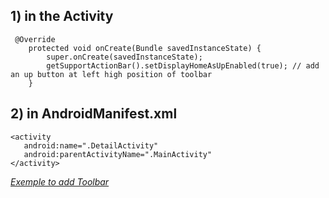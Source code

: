 ## 1) in the Activity
```
 @Override
    protected void onCreate(Bundle savedInstanceState) {
        super.onCreate(savedInstanceState);
        getSupportActionBar().setDisplayHomeAsUpEnabled(true); // add an up button at left high position of toolbar
    }
```

## 2) in AndroidManifest.xml
```
<activity
   android:name=".DetailActivity"
   android:parentActivityName=".MainActivity"
</activity>
```

*[Exemple to add Toolbar](https://blog.csdn.net/my_tiantian/article/details/77822173)*
